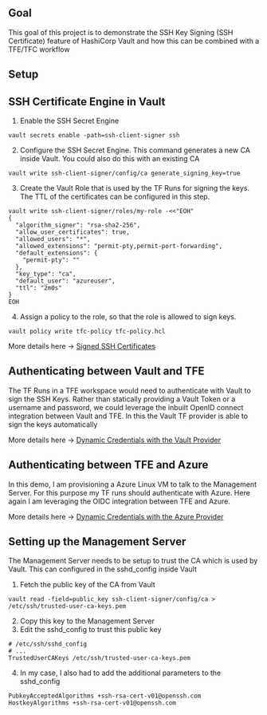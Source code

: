 ## Goal
This goal of this project is to demonstrate the SSH Key Signing (SSH Certificate) feature of HashiCorp Vault and how this can be combined with a TFE/TFC workflow

## Setup

<insert Solution Pic>

## SSH Certificate Engine in Vault

1. Enable the SSH Secret Engine
```
vault secrets enable -path=ssh-client-signer ssh
```

2. Configure the SSH Secret Engine. This command generates a new CA inside Vault. You could also do this with an existing CA
```
vault write ssh-client-signer/config/ca generate_signing_key=true
```

3. Create the Vault Role that is used by the TF Runs for signing the keys. The TTL of the certificates can be configured in this step.
```
vault write ssh-client-signer/roles/my-role -<<"EOH"
{
  "algorithm_signer": "rsa-sha2-256",
  "allow_user_certificates": true,
  "allowed_users": "*",
  "allowed_extensions": "permit-pty,permit-port-forwarding",
  "default_extensions": {
    "permit-pty": ""
  },
  "key_type": "ca",
  "default_user": "azureuser",
  "ttl": "2m0s"
}
EOH
```

4. Assign a policy to the role, so that the role is allowed to sign keys.
```
vault policy write tfc-policy tfc-policy.hcl
```

More details here -> [Signed SSH Certificates](https://developer.hashicorp.com/vault/docs/secrets/ssh/signed-ssh-certificates)

## Authenticating between Vault and TFE

The TF Runs in a TFE workspace would need to authenticate with Vault to sign the SSH Keys. Rather than statically providing a Vault Token or a username and password, we could leverage the inbuilt OpenID connect integration between Vault and TFE. In this the Vault TF provider is able to sign the keys automatically

More details here -> [Dynamic Credentials with the Vault Provider](https://developer.hashicorp.com/terraform/cloud-docs/workspaces/dynamic-provider-credentials/vault-configuration)

## Authenticating between TFE and Azure

In this demo, I am provisioning a Azure Linux VM to talk to the Management Server. For this purpose my TF runs should authenticate with Azure. Here again I am leveraging the OIDC integration between TFE and Azure. 

More details here -> [Dynamic Credentials with the Azure Provider](https://developer.hashicorp.com/terraform/cloud-docs/workspaces/dynamic-provider-credentials/azure-configuration)

## Setting up the Management Server

The Management Server needs to be setup to trust the CA which is used by Vault. This can configured in the sshd_config inside Vault

1. Fetch the public key of the CA from Vault
```
vault read -field=public_key ssh-client-signer/config/ca > /etc/ssh/trusted-user-ca-keys.pem
```
2. Copy this key to the Management Server
3. Edit the sshd_config to trust this public key
```
# /etc/ssh/sshd_config
# ...
TrustedUserCAKeys /etc/ssh/trusted-user-ca-keys.pem
```
4. In my case, I also had to add the additional parameters to the sshd_config
```
PubkeyAcceptedAlgorithms +ssh-rsa-cert-v01@openssh.com
HostkeyAlgorithms +ssh-rsa-cert-v01@openssh.com
```
